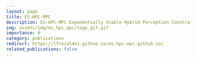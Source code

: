 ```yaml
---
layout: page
title: ES-HPC-MPC
description: ES-HPC-MPC Exponentially Stable Hybrid Perception Constrained MPC for Quadrotor with Suspended Payloads
img: assets/img/es_hpc_mpc/logo_gif.gif
importance: 0
category: publications
redirect: https://lfrecalde1.github.io/es-hpc-mpc.github.io/
related_publications: false
---
```

